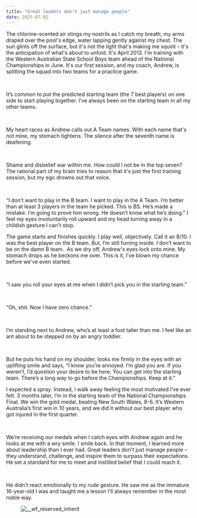 ```yaml
---
title: "Great leaders don't just manage people"
date: 2025-07-02
---
```


<p id="">The chlorine-scented air stings my nostrils as I catch my breath, my arms draped over the pool's edge, water lapping gently against my chest. The sun glints off the surface, but it's not the light that's making me squint – it's the anticipation of what's about to unfold. It's April 2013. I'm training with the Western Australian State School Boys team ahead of the National Championships in June. It's our first session, and my coach, Andrew, is splitting the squad into two teams for a practice game.</p><p>‍</p><p id="">It’s common to put the predicted starting team (the 7 best players) on one side to start playing together. I’ve always been on the starting team in all my other teams.</p><p>‍</p><p id="">My heart races as Andrew calls out A Team names. With each name that's not mine, my stomach tightens. The silence after the seventh name is deafening.</p><p>‍</p><p id="">Shame and disbelief war within me. How could I not be in the top seven? The rational part of my brain tries to reason that it's just the first training session, but my ego drowns out that voice.</p><p>‍</p><p id="">“I don’t want to play in the B team. I want to play in the A Team. I’m better than at least 3 players in the team he picked. This is BS. He’s made a mistake. I’m going to prove him wrong. He doesn’t know what he’s doing.” I feel my eyes involuntarily roll upward and my head turning away in a childish gesture I can't stop.</p><p id="">The game starts and finishes quickly. I play well, objectively. Call it an 8/10. I was the best player on the B team. But, I’m still fuming inside. I don’t want to be on the damn B team.&nbsp; As we dry off, Andrew's eyes lock onto mine. My stomach drops as he beckons me over. This is it, I've blown my chance before we've even started.</p><p>‍</p><p id="">“I saw you roll your eyes at me when I didn’t pick you in the starting team.” </p><p>‍</p><p id="">“Oh, shit. Now I have zero chance.”</p><p>‍</p><p id="">I’m standing next to Andrew, who’s at least a foot taller than me. I feel like an ant about to be stepped on by an angry toddler.</p><p>‍</p><p id="">But he puts his hand on my shoulder, looks me firmly in the eyes with an uplifting smile and says, “I know you’re annoyed. I’m glad you are. If you weren’t, I’d question your desire to be here. You can get into the starting team. There’s a long way to go before the Championships. Keep at it.”</p><p id="">I expected a spray. Instead, I walk away feeling the most motivated I’ve ever felt. 3 months later, I’m in the starting team of the National Championships Final. We win the gold medal, beating New South Wales, 8-6. It’s Western Australia’s first win in 10 years, and we did it without our best player who got injured in the first quarter.</p><p>‍</p><p id="">We’re receiving our medals when I catch eyes with Andrew again and he looks at me with a wry smile. I smile back. In that moment, I learned more about leadership than I ever had. Great leaders don't just manage people – they understand, challenge, and inspire them to surpass their expectations. He set a standard for me to meet and instilled belief that I could reach it. </p><p>‍</p><p id="">He didn’t react emotionally to my rude gesture. He saw me as the immature 16-year-old I was and taught me a lesson I’ll always remember in the most noble way. </p><figure id="" class="w-richtext-figure-type-image w-richtext-align-center" data-rt-type="image" data-rt-align="center"><div id=""><img src="https://cdn.prod.website-files.com/63fd511e232de229bfe66c52/66fcdfd65cb460c0ff51a411_66fcdfd23e5f275d7d033f55_Feed%2520LinkedIn.jpeg" loading="lazy" alt="__wf_reserved_inherit" width="auto" height="auto" id=""></div></figure>